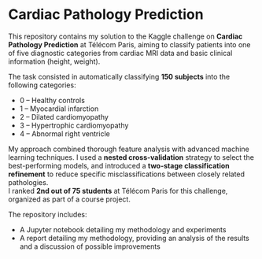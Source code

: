 # Cardiac Pathology Prediction

This repository contains my solution to the Kaggle challenge on **Cardiac Pathology Prediction** at Télécom Paris, aiming to classify patients into one of five diagnostic categories from cardiac MRI data and basic clinical information (height, weight).  

The task consisted in automatically classifying **150 subjects** into the following categories:
- 0 – Healthy controls  
- 1 – Myocardial infarction  
- 2 – Dilated cardiomyopathy  
- 3 – Hypertrophic cardiomyopathy  
- 4 – Abnormal right ventricle  

My approach combined thorough feature analysis with advanced machine learning techniques. I used a **nested cross-validation** strategy to select the best-performing models, and introduced a **two-stage classification refinement** to reduce specific misclassifications between closely related pathologies.  
I ranked **2nd out of 75 students** at Télécom Paris for this challenge, organized as part of a course project.  

The repository includes:  
- A Jupyter notebook detailing my methodology and experiments  
- A report detailing my methodology, providing an analysis of the results and a discussion of possible improvements

